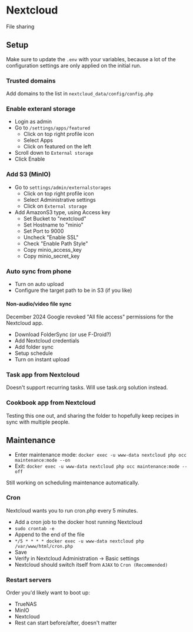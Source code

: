 # Nextcloud
File sharing

## Setup
Make sure to update the `.env` with your variables, because a lot of the configuration settings are only applied on the initial run.

### Trusted domains
Add domains to the list in `nextcloud_data/config/config.php`

### Enable exteranl storage
- Login as admin
- Go to `/settings/apps/featured`
  - Click on top right profile icon
  - Select Apps
  - Click on featured on the left
- Scroll down to `External storage`
- Click Enable

### Add S3 (MinIO)
- Go to `settings/admin/externalstorages`
  - Click on top right profile icon
  - Select Administrative settings
  - Click on `External storage`
- Add AmazonS3 type, using Access key
  - Set Bucket to "nextcloud"
  - Set Hostname to "minio"
  - Set Port to 9000
  - Uncheck "Enable SSL"
  - Check "Enable Path Style"
  - Copy minio_access_key
  - Copy minio_secret_key

### Auto sync from phone
- Turn on auto upload
- Configure the target path to be in S3 (if you like)
#### Non-audio/video file sync
December 2024 Google revoked "All file access" permissions for the Nextcloud app.
- Download FolderSync (or use F-Droid?)
- Add Nextcloud credentials
- Add folder sync
- Setup schedule
- Turn on instant upload

### Task app from Nextcloud
Doesn't support recurring tasks. Will use task.org solution instead.

### Cookbook app from Nextcloud
Testing this one out, and sharing the folder to hopefully keep recipes in sync with multiple people.

## Maintenance
- Enter maintenance mode: `docker exec -u www-data nextcloud php occ maintenance:mode --on`
- Exit: `docker exec -u www-data nextcloud php occ maintenance:mode --off`

Still working on scheduling maintenance automatically.

### Cron
Nextcloud wants you to run cron.php every 5 minutes.
- Add a cron job to the docker host running Nextcloud
- `sudo crontab -e`
- Append to the end of the file
- `*/5 * * * * docker exec -u www-data nextcloud php /var/www/html/cron.php`
- Save
- Verify in Nextcloud Administration -> Basic settings
- Nextcloud should switch itself from `AJAX` to `Cron (Recommended)`

### Restart servers
Order you'd likely want to boot up:
- TrueNAS
- MinIO
- Nextcloud
- Rest can start before/after, doesn't matter

